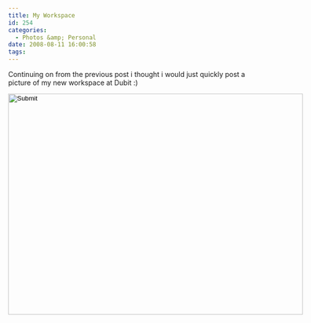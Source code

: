 ```yaml
---
title: My Workspace
id: 254
categories:
  - Photos &amp; Personal
date: 2008-08-11 16:00:58
tags:
---
```


Continuing on from the previous post i thought i would just quickly post a picture of my new workspace at Dubit :)

<input width="600" type="image" height="450" src="https://www.mikecann.co.uk/wp-content/uploads/image/photo.jpg" longdesc="undefined" />